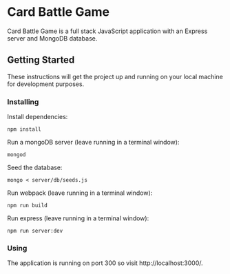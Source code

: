 # Card Battle Game

Card Battle Game is a full stack JavaScript application with an Express server and MongoDB database.

## Getting Started

These instructions will get the project up and running on your local machine for development purposes.

### Installing

Install dependencies:

```
npm install
```

Run a mongoDB server (leave running in a terminal window):

```
mongod
```

Seed the database:

```
mongo < server/db/seeds.js
```

Run webpack (leave running in a terminal window):

```
npm run build
```

Run express (leave running in a terminal window):

```
npm run server:dev
```

### Using

The application is running on port 300 so visit http://localhost:3000/.
